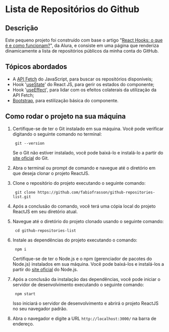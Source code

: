 
# Lista de Repositórios do Github
## Descrição
Este pequeno projeto foi construído com base o artigo "[React Hooks: o que é e como funcionam?](https://www.alura.com.br/artigos/react-hooks)", da Alura, e consiste em uma página que renderiza dinamicamente a lista de repositórios públicos da minha conta do GitHub.

## Tópicos abordados
- A [API Fetch](https://developer.mozilla.org/en-US/docs/Web/API/Fetch_API/Using_Fetch) do JavaScript, para buscar os repositórios  disponíveis;
- Hook '[useState](https://react.dev/reference/react/useState)' do React JS, para gerir os estados do componente;
- Hook '[useEffect](https://react.dev/reference/react/useEffect)', para lidar com os efeitos colaterais da utilização da API Fetch;
- [Bootstrap](https://getbootstrap.com/), para estilização básica do componente.
## Como rodar o projeto na sua máquina

1. Certifique-se de ter o Git instalado em sua máquina. Você pode verificar digitando o seguinte comando no terminal:

		git --version

	Se o Git não estiver instalado, você pode baixá-lo e instalá-lo a partir do [site oficial](https://git-scm.com/) do Git.  

2. Abra o terminal ou prompt de comando e navegue até o diretório em que deseja clonar o projeto ReactJS.

3. Clone o repositório do projeto executando o seguinte comando:  

		git clone https://github.com/fabiofrasson/github-repositories-list.git

  

4. Após a conclusão do comando, você terá uma cópia local do projeto ReactJS em seu diretório atual.

5. Navegue até o diretório do projeto clonado usando o seguinte comando:

		cd github-repositories-list  

6. Instale as dependências do projeto executando o comando:

		npm i
	Certifique-se de ter o Node.js e o npm (gerenciador de pacotes do Node.js) instalados em sua máquina. Você pode baixá-los e instalá-los a partir do [site oficial](https://nodejs.org/pt-br) do Node.js.

  

7. Após a conclusão da instalação das dependências, você pode iniciar o servidor de desenvolvimento executando o seguinte comando:

		npm start

	Isso iniciará o servidor de desenvolvimento e abrirá o projeto ReactJS no seu navegador padrão.

  

8. Abra o navegador e digite a URL `http://localhost:3000/` na barra de endereço.
